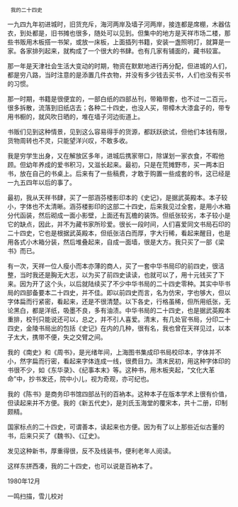      我的二十四史 

  一九四九年初进城时，旧货充斥，海河两岸及墙子河两岸，接连都是席棚，木器估衣，到处都是，旧书摊也很多，随处可以见到。但集中的地方是天祥市场二楼，那些书贩用木板搭一书架，或放一床板，上面插列书籍，安装一盏照明灯，就算是一家。各家排列起来，就构成了一个很大的书肆。也有几家有铺面的，藏书较富。 

  那一年是天津社会生活大变动的时期，物资在默默地进行再分配，但进城的人们，都是穷八路，当时注意的是添置几件衣物，并没有多少钱去买书，人们也没有买书的习惯。 

  那一时期，书籍是很便宜的，一部白纸的四部丛刊，带箱带套，也不过一二百元，很多拆散，流落到旧纸店去；各种二十四史，也没人买，带樟木大漆盒子的，带专用书橱的，就风吹日晒的，堆在墙子河边街道上。 

  书贩们见到这种情景，见到这么容易得手的货源，都跃跃欲试，但他们本钱有限，货物周转也不灵，只能望洋兴叹，不敢多收。 

  我是穷学生出身，又在解放区多年，进城后携家带口，除谋划一家衣食，不暇他顾。但幼年养成的爱书积习，又滋长起来。最初，只是在荒摊野市，买一两本旧书，放在自己的书桌上。后来有了一些稿费，才敢于购置一些成套的书，这已经是一九五四年以后的事了。 

  最初，我从天祥书肆，买了一部涵芬楼影印本的《史记》，是据武英殿本。本子较小，字体也不太清晰。涵芬楼影印的这部二十四史，后来我见过全套，是用小木箱分代函装，然后砌成一面小影壁，上面还有瓦檐的装饰。但纸张较劣，本子较小是它的缺点，因此，并不为藏书家所珍爱。很长一段时间，人们喜爱同文书局石印的二十四史，它也是根据武英殿本，但纸张洁白而厚，字大行稀，看起来醒目，也是用各式小木箱分装，然后堆叠起来，自成一面墙，很是大方。我只买了一部《梁书》而已。 

  有一次，天祥一位人瘦小而本亦薄的商人，买了一套中华书局印的前四史，很洁整，当时我还是胸无大志，以为买了前四史读读，也就可以了，用十元钱买了下来。因为开了这个头，以后就陆续买了不少中华书局的二十四史零种。其实中毕书局的四部备要本二十四史，并不佳。即以前四史而言，名为仿宋，字也够大，但以字体扁而行紧密，看起来，还是不很清楚。以下各史，行格虽稀，但所用纸张，无论黑白，都是洋纸，吸墨不良，多有油渍。中华书局的二十四史，也是据武英殿本重排，校刊只能说还可以，总之，并不引人喜爱。清末，有几处官书局，分印二十四史，金陵书局出的包括《史记》在内的几种，很有名，我也曾在天祥见过，以本子太大，携带不便，失之交臂之间。 

  我的《南史》和《周书》，是光绪年间，上海图书集成印书局校印本，字体并不小，然字扁而行密，看起来字体连成一线，很费目力。清末民初，用这种字体印的书很不少，如《东华录》、《纪事本末》等。这种书，用木板夹起，“文化大革命”中，抄书发还，院中小儿，视为奇观，亦可纪也。 

  我的《陈书》是商务印书馆四部丛刊的百衲本。这种本子在版本学术上很有价值，但读起来并不方便。我的《新五代史》，是刘氏玉海堂的覆宋本，共十二册，印制颇精。 

  国家标点的二十四史，可谓善本，读起来也方便。因为有了以上那些近似古董的书，后来只买了《魏书》、《辽史》。 

  发见这种新书，厚重得很，反不及线装书，便利老年人阅读。 

  这样东拼西凑，我的二十四史，也可以说是百衲本了。 

  1980年12月 

  一鸣扫描，雪儿校对 

